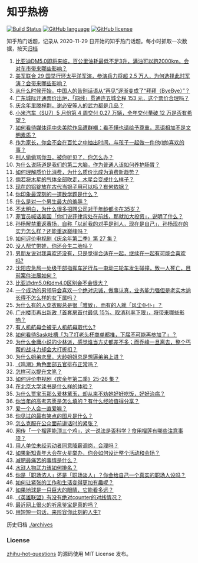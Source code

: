 # 知乎热榜
[![Build Status](https://github.com/ToWeLong/zhihu-hot-questions/workflows/CI/badge.svg)](https://github.com/ToWeLong/zhihu-hot-questions/actions)
[![GitHub language](https://img.shields.io/badge/language-golang-orange.svg)](https://golang.org/)
[![GitHub license](https://img.shields.io/github/license/ToWeLong/zhihu-hot-questions)](https://github.com/ToWeLong/zhihu-hot-questions/blob/main/LICENSE)

知乎热门话题，记录从 2020-11-29 日开始的知乎热门话题。每小时抓取一次数据，按天[归档](./archives)

<!-- BEGIN -->

1. [比亚迪DM5.0即将来临，百公里油耗最低不足3升，满油可以跑2000km，会对车市带来哪些影响？](https://www.zhihu.com/question/648408795)
1. [美军联合 29 国举行环太平洋军演，参演兵力将超 2.5 万人，为何选择此时军演？会带来哪些影响？](https://www.zhihu.com/question/657447756)
1. [从什么时候开始，中国人的告别话语从“再见”逐渐变成了“拜拜（ByeBye）”？](https://www.zhihu.com/question/656823894)
1. [广东城际开通票价出炉，「四线」贯通连五城全程 153 元，这个票价合理吗？](https://www.zhihu.com/question/657300569)
1. [庆余年里滕梓荆，谢必安等人的武力都是几品？](https://www.zhihu.com/question/365443689)
1. [小米汽车（SU7）5 月份第 4 周交付 0.27 万辆，全年交付量破 12 万是否有希望？](https://www.zhihu.com/question/657436381)
1. [如何看待媒体评中央美院作品遭群嘲：看不懂也请给予尊重，恶语相加不是文明素质？](https://www.zhihu.com/question/657446587)
1. [作为家长，你会不会在百忙之中抽出时间，与孩子一起做一件他(她)喜欢的事？](https://www.zhihu.com/question/657272912)
1. [别人偷偷骂你丑，被你听见了，你怎么办？](https://www.zhihu.com/question/653476102)
1. [为什么说肠道是我们的第二大脑，作为普通人该如何养护肠胃？](https://www.zhihu.com/question/657479904)
1. [如何理解质价比消费，为什么质价比成为消费新趋势？](https://www.zhihu.com/question/657421130)
1. [倘若将木星的气体全部吹走，木星会变成什么样子？](https://www.zhihu.com/question/655898769)
1. [现在的铝锭放在古代当银子用可以吗？有何依据？](https://www.zhihu.com/question/653029108)
1. [你印象最深刻的一道数学题是什么？](https://www.zhihu.com/question/656231814)
1. [什么是对一个男生最大的羞辱？](https://www.zhihu.com/question/646352630)
1. [不太明白，为什么很多招聘公司对于年龄都卡在35岁？](https://www.zhihu.com/question/606825368)
1. [菲官员喊话美国「你们说菲律宾处在前线，那就加大投资」，说明了什么？](https://www.zhihu.com/question/657442820)
1. [孙杨解禁重返赛场，自称「以前我的对手是别人，现在是自己」，孙杨现在的实力怎么样？还能重返巅峰吗？](https://www.zhihu.com/question/657420839)
1. [如何评价电视剧《庆余年第二季》第 27 集？](https://www.zhihu.com/question/657461843)
1. [没人帮忙带娃，你还会生二胎吗？](https://www.zhihu.com/question/654045264)
1. [男朋友说对我喜欢还没有，只是觉得合适在一起，继续在一起有可能会喜欢吗?](https://www.zhihu.com/question/656645282)
1. [沈阳应急局一处级干部指挥车逆行与一电动三轮车发生碰撞，致一人死亡，目前案件进展如何？](https://www.zhihu.com/question/657343165)
1. [比亚迪dm5.0和dm4.0区别会不会很大？](https://www.zhihu.com/question/622735994)
1. [一个成功的男领导会喜欢一个绝对忠诚，做事认真，业务能力强但是老实木讷长得不怎么样的女下属吗？](https://www.zhihu.com/question/657060008)
1. [为什么有的人穿衣服总是很「雅致」，而有的人就「风尘仆仆」？](https://www.zhihu.com/question/654642909)
1. [广州楼市再出新政「首套房首付最低 15%、取消利率下限」，将带来哪些影响？](https://www.zhihu.com/question/657460747)
1. [有人机航母会被无人机航母取代么?](https://www.zhihu.com/question/657225539)
1. [如何看待Sask吐槽「为了打老头杯商单都推，下届不可能再参加了」？](https://www.zhihu.com/question/657411447)
1. [为什么金庸小说的少林派，感觉谁当方丈都差不多；而乔峰一旦离去，整个丐帮的战斗力却会大打折扣？](https://www.zhihu.com/question/657114438)
1. [为什么姐弟恋里，大龄姐姐总是想逼弟弟上进？](https://www.zhihu.com/question/656915312)
1. [《鸣潮》角色面部五官排布正常吗？](https://www.zhihu.com/question/656907404)
1. [怎样可以提升文笔？](https://www.zhihu.com/question/657166686)
1. [如何评价电视剧《庆余年第二季》25-26 集？](https://www.zhihu.com/question/657445784)
1. [在北京大学读书是什么样的体验？](https://www.zhihu.com/question/640848183)
1. [为什么贾宝玉那么爱林黛玉，却从来不劝她好好吃饭，好好治病？](https://www.zhihu.com/question/656068843)
1. [你当年的高考志愿是怎么填的？有什么经验值得分享？](https://www.zhihu.com/question/656737831)
1. [爱一个人会一直爱嘛？](https://www.zhihu.com/question/653716720)
1. [你见过的最有笑点的图片是什么？](https://www.zhihu.com/question/656676848)
1. [怎么克服在公众面前讲话时的紧张？](https://www.zhihu.com/question/656857420)
1. [网传「一个榴莲能顶三个鸡」，这一说法是否科学？食用榴莲有哪些注意事项？](https://www.zhihu.com/question/657342771)
1. [用人单位未经劳动者同意降薪调岗，合理吗？](https://www.zhihu.com/question/655920867)
1. [如果新知青年大会在火星举办，你会如何设计整个活动和会场？](https://www.zhihu.com/question/657041031)
1. [减肥最痛苦的事情是什么？](https://www.zhihu.com/question/653778731)
1. [水浒人物武力该如何排名？](https://www.zhihu.com/question/21441647)
1. [你是「职场浓人」还是「职场淡人」？你会给自己一个真实的职场人设吗？](https://www.zhihu.com/question/657341172)
1. [如何让紧张的工作和生活变得更加有趣呢？](https://www.zhihu.com/question/656851518)
1. [如果地球是一只巨大的眼睛，它能看多远？](https://www.zhihu.com/question/655343496)
1. [《英雄联盟》有没有绝对counter的对线情况？](https://www.zhihu.com/question/400835646)
1. [最近网上很火的听泉鉴宝是真的吗？](https://www.zhihu.com/question/639476561)
1. [用短短一句话，来形容你此刻的人生?](https://www.zhihu.com/question/652141286)

<!-- END -->

历史归档 [./archives](./archives)


### License
[zhihu-hot-questions](https://github.com/towelong/zhihu-hot-questions) 的源码使用 MIT License 发布。
